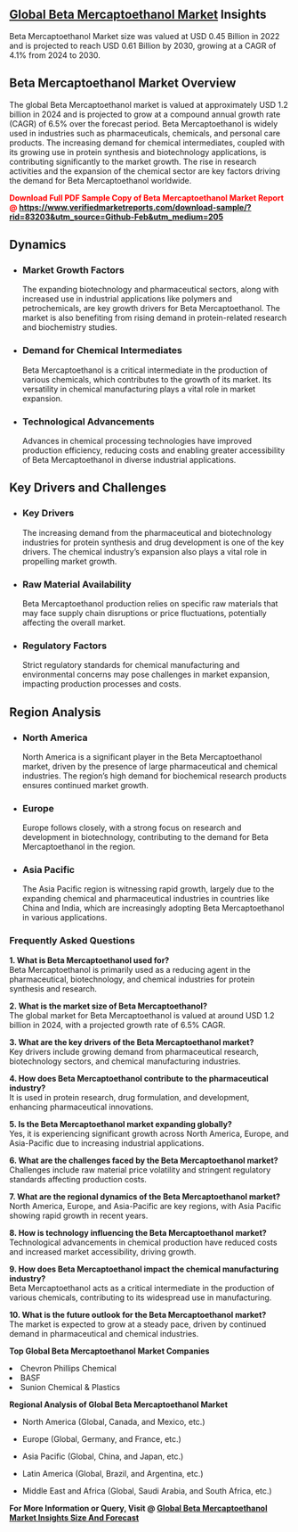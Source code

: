 <h2><a href="https://www.verifiedmarketreports.com/download-sample/?rid=83203&amp;utm_source=Github&amp;utm_medium=205" target="_blank">Global Beta Mercaptoethanol Market</a> Insights</h2><p>Beta Mercaptoethanol Market size was valued at USD 0.45 Billion in 2022 and is projected to reach USD 0.61 Billion by 2030, growing at a CAGR of 4.1% from 2024 to 2030.</p><p> <h2>Beta Mercaptoethanol Market Overview</h2> <p>The global Beta Mercaptoethanol market is valued at approximately USD 1.2 billion in 2024 and is projected to grow at a compound annual growth rate (CAGR) of 6.5% over the forecast period. Beta Mercaptoethanol is widely used in industries such as pharmaceuticals, chemicals, and personal care products. The increasing demand for chemical intermediates, coupled with its growing use in protein synthesis and biotechnology applications, is contributing significantly to the market growth. The rise in research activities and the expansion of the chemical sector are key factors driving the demand for Beta Mercaptoethanol worldwide.</p> <p><b><p><span class=""><span style="color: #ff0000;"><strong>Download Full PDF Sample Copy of Beta Mercaptoethanol Market Report</strong> @ </span><a href="https://www.verifiedmarketreports.com/download-sample/?rid=83203&amp;utm_source=Github-Feb&amp;utm_medium=205" target="_blank">https://www.verifiedmarketreports.com/download-sample/?rid=83203&amp;utm_source=Github-Feb&amp;utm_medium=205</a></span></p></b></p> <h2>Dynamics</h2> <ul> <li><h3>Market Growth Factors</h3> The expanding biotechnology and pharmaceutical sectors, along with increased use in industrial applications like polymers and petrochemicals, are key growth drivers for Beta Mercaptoethanol. The market is also benefiting from rising demand in protein-related research and biochemistry studies.</li> <li><h3>Demand for Chemical Intermediates</h3> Beta Mercaptoethanol is a critical intermediate in the production of various chemicals, which contributes to the growth of its market. Its versatility in chemical manufacturing plays a vital role in market expansion.</li> <li><h3>Technological Advancements</h3> Advances in chemical processing technologies have improved production efficiency, reducing costs and enabling greater accessibility of Beta Mercaptoethanol in diverse industrial applications.</li> </ul> <h2>Key Drivers and Challenges</h2> <ul> <li><h3>Key Drivers</h3> The increasing demand from the pharmaceutical and biotechnology industries for protein synthesis and drug development is one of the key drivers. The chemical industry’s expansion also plays a vital role in propelling market growth.</li> <li><h3>Raw Material Availability</h3> Beta Mercaptoethanol production relies on specific raw materials that may face supply chain disruptions or price fluctuations, potentially affecting the overall market.</li> <li><h3>Regulatory Factors</h3> Strict regulatory standards for chemical manufacturing and environmental concerns may pose challenges in market expansion, impacting production processes and costs.</li> </ul> <h2>Region Analysis</h2> <ul> <li><h3>North America</h3> North America is a significant player in the Beta Mercaptoethanol market, driven by the presence of large pharmaceutical and chemical industries. The region’s high demand for biochemical research products ensures continued market growth.</li> <li><h3>Europe</h3> Europe follows closely, with a strong focus on research and development in biotechnology, contributing to the demand for Beta Mercaptoethanol in the region.</li> <li><h3>Asia Pacific</h3> The Asia Pacific region is witnessing rapid growth, largely due to the expanding chemical and pharmaceutical industries in countries like China and India, which are increasingly adopting Beta Mercaptoethanol in various applications.</li> </ul> <h3>Frequently Asked Questions</h3> <p><b>1. What is Beta Mercaptoethanol used for?</b><br>Beta Mercaptoethanol is primarily used as a reducing agent in the pharmaceutical, biotechnology, and chemical industries for protein synthesis and research.</p> <p><b>2. What is the market size of Beta Mercaptoethanol?</b><br>The global market for Beta Mercaptoethanol is valued at around USD 1.2 billion in 2024, with a projected growth rate of 6.5% CAGR.</p> <p><b>3. What are the key drivers of the Beta Mercaptoethanol market?</b><br>Key drivers include growing demand from pharmaceutical research, biotechnology sectors, and chemical manufacturing industries.</p> <p><b>4. How does Beta Mercaptoethanol contribute to the pharmaceutical industry?</b><br>It is used in protein research, drug formulation, and development, enhancing pharmaceutical innovations.</p> <p><b>5. Is the Beta Mercaptoethanol market expanding globally?</b><br>Yes, it is experiencing significant growth across North America, Europe, and Asia-Pacific due to increasing industrial applications.</p> <p><b>6. What are the challenges faced by the Beta Mercaptoethanol market?</b><br>Challenges include raw material price volatility and stringent regulatory standards affecting production costs.</p> <p><b>7. What are the regional dynamics of the Beta Mercaptoethanol market?</b><br>North America, Europe, and Asia-Pacific are key regions, with Asia Pacific showing rapid growth in recent years.</p> <p><b>8. How is technology influencing the Beta Mercaptoethanol market?</b><br>Technological advancements in chemical production have reduced costs and increased market accessibility, driving growth.</p> <p><b>9. How does Beta Mercaptoethanol impact the chemical manufacturing industry?</b><br>Beta Mercaptoethanol acts as a critical intermediate in the production of various chemicals, contributing to its widespread use in manufacturing.</p> <p><b>10. What is the future outlook for the Beta Mercaptoethanol market?</b><br>The market is expected to grow at a steady pace, driven by continued demand in pharmaceutical and chemical industries.</p> </p><p><strong>Top Global Beta Mercaptoethanol Market Companies</strong></p><div data-test-id=""><p><li>Chevron Phillips Chemical</li><li> BASF</li><li> Sunion Chemical & Plastics</li></p><div><strong>Regional Analysis of&nbsp;Global Beta Mercaptoethanol Market</strong></div><ul><li dir="ltr"><p dir="ltr">North America&nbsp;(Global, Canada, and Mexico, etc.)</p></li><li dir="ltr"><p dir="ltr">Europe (Global, Germany, and France, etc.)</p></li><li dir="ltr"><p dir="ltr">Asia Pacific&nbsp;(Global, China, and Japan, etc.)</p></li><li dir="ltr"><p dir="ltr">Latin America&nbsp;(Global, Brazil, and Argentina, etc.)</p></li><li dir="ltr">Middle East and Africa&nbsp;(Global, Saudi Arabia, and South Africa, etc.)</li></ul><p><strong>For More Information or Query, Visit @&nbsp;</strong><strong><a href="https://www.verifiedmarketreports.com/product/global-beta-mercaptoethanol-market-growth-2019-2024/?utm_source=Github&amp;utm_medium=205" target="_blank">Global Beta Mercaptoethanol Market Insights Size And Forecast</a></strong></p></div>
